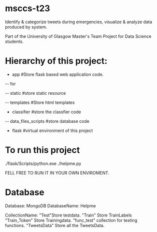 # msccs-t23
Identify &amp; categorize tweets during emergencies, visualize &amp; analyze data produced by system.

Part of the University of Glasgow Master's Team Project for Data Science students.

# Hierarchy of this project:

- app #Store flask based web application code.

-- for

 -- static #store static resource
 
  -- templates #Store html templates

 - classifier #store the classfier code
 
  -- data_files_scripts #store database code

 - flask #virtual environment of this project

# To run this project
./flask/Scripts/python.exe ./helpme.py

FELL FREE TO RUN IT IN YOUR OWN ENVIROMENT.

# Database
Database: MongoDB
DatabaseName: Helpme

CollectionName:
"Test"Store testdata.
"Train" Store TrainLabels
"Train_Token" Store Trainingdata.
"func_test" collection for testing functions.
"TweetsData" Store all the TweetsData.
